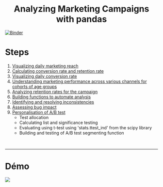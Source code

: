 


<h1><center>Analyzing Marketing Campaigns with pandas</center></h1>




[![Binder](https://mybinder.org/badge_logo.svg)](https://mybinder.org/v2/gh/lindabouallegue/ML_projet/main)
<h1>Steps</h1>

<div class="alert alert-block alert-info" style="margin-top: 20px">
    <ol>
        <li><a href="#understanding_data">Visualizing daily marketing reach</a></li>
        <li><a href="#reading_data">Calculating conversion rate and retention rate</a></li>
        <li><a href="#data_exploration">Visualizing daily conversion rate</a></li>
        <li><a href="#simple_regression">Understanding marketing performance across various channels for cohorts of age groups</a></li>
        <li><a href="#data_exploration">Analyzing retention rates for the campaign</a></li>
        <li><a href="#data_exploration">Building functions to automate analysis</a></li>
        <li><a href="#data_exploration">Identifying and resolving inconsistencies</a></li>
        <li><a href="#data_exploration">Assessing bug impact</a></li>
        <li><a href="#data_exploration">Personalisation of A/B test</a>
        <ul>
        <li>Test allocation</li>
        <li>Calculating list and significance testing</li>
        <li>Evaluating using t-test using 'stats.ttest_ind' from the scipy library</li>
        <li>Building and testing of A/B test segmenting function</li>
        </ul></li>
    </ol>
</div>
<br>
<hr>
<h1>Démo</h1>
<img src="Animation3.gif"/>
